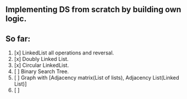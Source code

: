 ## Implementing DS from scratch by building own logic.

## So far:

1. [x] LinkedList all operations and reversal.
2. [x] Doubly Linked List.
3. [x] Circular LinkedList.
4. [ ] Binary Search Tree.
5. [ ] Graph with [Adjacency matrix(List of lists), Adjacency List(Linked List)]
6. [ ]

